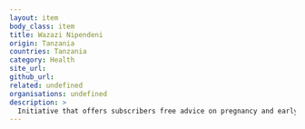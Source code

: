 ```yaml
---
layout: item
body_class: item
title: Wazazi Nipendeni
origin: Tanzania
countries: Tanzania
category: Health
site_url: 
github_url: 
related: undefined
organisations: undefined
description: >
  Initiative that offers subscribers free advice on pregnancy and early childcare via sms.
---
```

